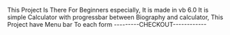 This Project Is There For Beginners especially,
It is made in vb 6.0
It is simple Calculator with progressbar between Biography and calculator,
This Project have Menu bar To each form
---------CHECKOUT------------
